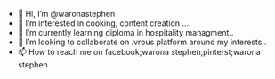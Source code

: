 - 👋 Hi, I’m @waronastephen
- 👀 I’m interested in cooking, content creation ...
- 🌱 I’m currently learning diploma in hospitality managment..
- 💞️ I’m looking to collaborate on .vrous platform around my interests..
- 📫 How to reach me on facebook;warona stephen,pinterst;warona stephen

<!---
waronastephen/waronastephen is a ✨ special ✨ repository because its `README.md` (this file) appears on your GitHub profile.
You can click the Preview link to take a look at your changes.
--->
